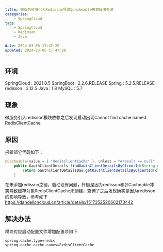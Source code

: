 ```yaml
---
title: 微服务模块引入Redisson导致@cacheable失效解决办法
categories: 
	- SpringCloud
tags: 
	- SpringCloud
	- Redisson
	- Java
	
date: 2024-03-06 17:47:20
updated: 2024-03-06 17:47:20
---
```

<!-- toc -->

## <span id="inline-blue">环境</span>
SpringCloud : 2021.0.5
SpringBoot : 2.2.6.RELEASE
Spring : 5.2.5.RELEASE
redisson : 3.12.5
Java : 1.8
MySQL : 5.7
## <span id="inline-blue">现象</span>
微服务引入redisson模块依赖之后发现启动出现Cannot find cache named RedisClientCache
## <span id="inline-blue">原因</span>
报错部分代码如下：
```java
@Cacheable(value = { "RedisClientCache" }, unless = "#result == null", key = "T(com.ffcs.platform.common.base.constants.GlobalsConstants).CLIENT_DETAILS_KEY.concat(T(String).valueOf(#clientId))")
    public OauthClientDetails findOauthClientDetailsByClientId(String clientId) {
        return oauthClientDetailsDao.getOauthClientDetailsByClientId(clientId);
    }
```
在未添加redisson之前，启动没有问题，怀疑是因为redisson和@Cacheable冲突导致缓存对象RedisClientCache未创建，查询了之后发现确实是因为redisson的影响导致，参考如下
https://dandelioncloud.cn/article/details/1517352520602173442
## <span id="inline-blue">解决办法</span>
模块对应启动配置文件增加配置项如下:
```properties
spring.cache.type=redis   
spring.cache.cache-names=RedisClientCache
```




